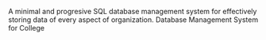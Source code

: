 A minimal and progresive SQL database management system for effectively storing data of every aspect of organization.
Database Management System for College
